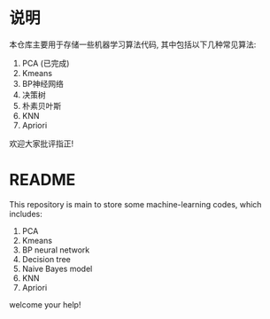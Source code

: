 # 说明
本仓库主要用于存储一些机器学习算法代码, 其中包括以下几种常见算法:
1. PCA  (已完成)
2. Kmeans
3. BP神经网络
4. 决策树
5. 朴素贝叶斯
6. KNN
7. Apriori

欢迎大家批评指正!

# README
This repository is main to store some machine-learning codes, which includes:
1. PCA
2. Kmeans
3. BP neural network
4. Decision tree
5. Naive Bayes model
6. KNN
7. Apriori

welcome your help!
